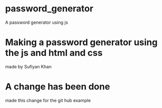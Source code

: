 # password_generator
A password generator using js

# Making a password generator using the js and html and css
made by Sufiyan Khan 


# A change has been done 
made this change for the git hub example